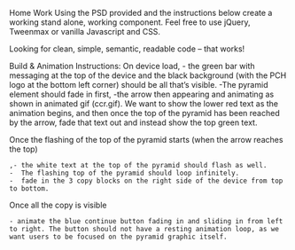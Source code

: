 Home Work
Using the PSD provided and the instructions below create a working stand alone, working component.  Feel free to use jQuery, Tweenmax or vanilla Javascript and CSS. 

Looking for clean, simple, semantic, readable code – that works! 

Build & Animation Instructions:
On device load, 
	- the green bar with messaging at the top of the device and the black background (with the PCH logo at the bottom left corner) should be all that’s visible. 
	-The pyramid element should fade in first, 
	-the arrow then appearing and animating as shown in animated gif (ccr.gif). We want to show the lower red text as the animation begins, and then once the top of the pyramid has been reached by the arrow, fade that text out and instead show the top green text. 

Once the flashing of the top of the pyramid starts (when the arrow reaches the top)

	,- the white text at the top of the pyramid should flash as well. 
	-  The flashing top of the pyramid should loop infinitely. 
	-  fade in the 3 copy blocks on the right side of the device from top to bottom. 

Once all the copy is visible

	- animate the blue continue button fading in and sliding in from left to right. The button should not have a resting animation loop, as we want users to be focused on the pyramid graphic itself.
